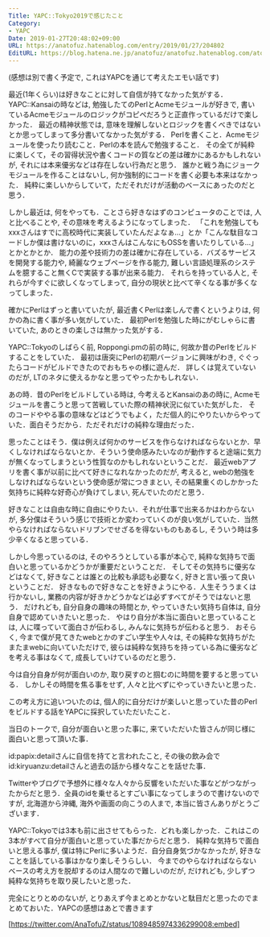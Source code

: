```yaml
---
Title: YAPC::Tokyo2019で感じたこと
Category:
- YAPC
Date: 2019-01-27T20:48:02+09:00
URL: https://anatofuz.hatenablog.com/entry/2019/01/27/204802
EditURL: https://blog.hatena.ne.jp/anatofuz/anatofuz.hatenablog.com/atom/entry/98012380842395374
---
```


(感想は別で書く予定で, これはYAPCを通じて考えたエモい話です)


最近(1年くらい)は好きなことに対して自信が持てなかった気がする．
YAPC::Kansaiの時などは, 勉強したてのPerlとAcmeモジュールが好きで, 書いているAcmeモジュールのロジックがコピペだろうと正直作っているだけで楽しかった．
最近の精神状態では, 意味を理解しないとロジックを書くべきではないとか思ってしまって多分書いてなかった気がする．
Perlを書くこと．Acmeモジュールを使ったり読むこと．Perlの本を読んで勉強すること．
その全てが純粋に楽しくて，その習得状況や書くコードの質などの差は確かにあるかもしれないが, それには本来優劣などは存在しない行為だと思う．
誰かと戦う為にジョークモジュールを作ることはないし, 何か強制的にコードを書く必要も本来はなかった．
純粋に楽しいからしていて，ただそれだけが活動のベースにあったのだと思う．


しかし最近は, 何をやっても．ことさら好きなはずのコンピュータのことでは, 人と比べることや, その意味を考えるようになってしまった．
「これを勉強してもxxxさんはすでに高校時代に実装していたんだよなぁ...」とか「こんな駄目なコードしか僕は書けないのに，xxxさんはこんなにもOSSを書いたりしている...」とかとかとか．
能力の差や技術力の差は確かに存在している．バズるサービスを開発する能力や, 綺麗なウェブページを作る能力, 難しい言語処理系のシステムを臆すること無くCで実装する事が出来る能力．
それらを持っている人と, それらが今すぐに欲しくなってしまって, 自分の現状と比べて辛くなる事が多くなってしまった．


確かにPerlはずっと書いていたが, 最近書くPerlは楽しんで書くというよりは, 何かの為に書く事が多い気がしていた．
最初Perlを勉強した時にがむしゃらに書いていた, あのときの楽しさは無かった気がする．



YAPC::Tokyoのしばらく前, Roppongi.pmの前の時に, 何故か昔のPerlをビルドすることをしていた．
最初は唐突にPerlの初期バージョンに興味がわき, ぐぐったらコードがビルドできたのでおもちゃの様に遊んだ．
詳しくは覚えていないのだが, LTのネタに使えるかなと思ってやったかもしれない．

あの時．昔のPerlをビルドしている時は, 今考えるとKansaiのあの時に, Acmeモジュールを書こうと思って苦戦していた際の精神状況に似ていた気がした．
そのコードややる事の意味などはどうでもよく，ただ個人的にやりたいからやっていた．面白そうだから．ただそれだけの純粋な理由だった．


思ったことはそう．僕は例えば何かのサービスを作らなければならないとか．早くしなければならないとか．そういう使命感みたいなのが動作すると途端に気力が無くなってしまうという性質なのかもしれないということだ．
最近webアプリを書く事が以前に比べて好きになれなかったのだが, 考えると, webの勉強をしなければならないという使命感が常につきまとい, その結果重くのしかかった気持ちに純粋な好奇心が負けてしまい, 死んでいたのだと思う．



好きなことは自由な時に自由にやりたい．それが仕事で出来るかはわからないが, 多分僕はそういう感じで技術とか変わっていくのが良い気がしていた．当然やらなければならないドリブンでせざるを得ないものもあるし, そういう時は多少辛くなると思っている．


しかし今思っているのは, そのやろうとしている事が本心で, 純粋な気持ちで面白いと思っているかどうかが重要だということだ．
そしてその気持ちに優劣などはなくて, 好きなことは誰との比較も承認も必要なく, 好きと言い張って良いということだ．
好きなもので好きなことを好きようにやる．人生そううまくは行かないし, 業務の内容が好きかどうかなどは必ずすべてがそうではないと思う．
だけれども, 自分自身の趣味の時間とか, やっていきたい気持ち自体は, 自分自身で認めていきたいと思った．
やはり自分が本当に面白いと思っていることは, 人に喋っていて面白さが伝わるし, みんなに気持ちが伝わると思う．
おそらく, 今まで僕が見てきたwebとかのすごい学生や人々は, その純粋な気持ちがたまたまwebに向いていただけで, 彼らは純粋な気持ちを持っている為に優劣などを考える事はなくて, 成長していけているのだと思う．

今は自分自身が何が面白いのか, 取り戻すのと掴むのに時間を要すると思っている．
しかしその時間を焦る事をせず, 人々と比べずにやっていきたいと思った．



この考え方に追いついたのは, 個人的に自分だけが楽しいと思っていた昔のPerlをビルドする話をYAPCに採択していただいたこと．

当日のトークで, 自分が面白いと思った事に, 来ていただいた皆さんが同じ様に面白いと思って頂いた事．

id:papix:detailさんに自信を持てと言われたこと, その後の飲み会で id:kiryuanzu:detailさんと過去の話から様々なことを話せた事．

Twitterやブログで予想外に様々な人々から反響をいただいた事などがつながったからだと思う．全員のidを乗せるとすごい事になってしまうので書けないのですが, 北海道から沖縄, 海外や画面の向こうの人まで, 本当に皆さんありがとうございます．


YAPC::Tokyoでは3本も前に出させてもらった．どれも楽しかった．これはこの3本がすべて自分が面白いと思っていた事だからだと思う．
純粋な気持ちで面白いと思える事が, 僕は特にPerlに多いようだ．自分自身気づかなかったが, 好きなことを話している事はかなり楽しそうらしい．
今までのやらなければならないベースの考え方を脱却するのは人間なので難しいのだが, だけれども, 少しずつ純粋な気持ちを取り戻したいと思った．

完全にとりとめのないが, とりあえず今まとめとかないと駄目だと思ったのでまとめておいた．YAPCの感想はあとで書きます

[https://twitter.com/AnaTofuZ/status/1089485974336299008:embed]

